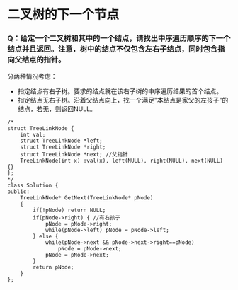 # 二叉树的下一个节点

### Q：给定一个二叉树和其中的一个结点，请找出中序遍历顺序的下一个结点并且返回。注意，树中的结点不仅包含左右子结点，同时包含指向父结点的指针。

分两种情况考虑：
- 指定结点有右子树。要求的结点就在该右子树的中序遍历结果的首个结点。
- 指定结点无右子树。沿着父结点向上，找一个满足"本结点是家父的左孩子"的结点，若无，则返回NULL。

```
/*
struct TreeLinkNode {
    int val;
    struct TreeLinkNode *left;
    struct TreeLinkNode *right;
    struct TreeLinkNode *next; //父指针
    TreeLinkNode(int x) :val(x), left(NULL), right(NULL), next(NULL) {}
};
*/
class Solution {
public:
    TreeLinkNode* GetNext(TreeLinkNode* pNode)
    {
        if(!pNode) return NULL;
        if(pNode->right) { //有右孩子
            pNode = pNode->right;
            while(pNode->left) pNode = pNode->left;
        } else {
            while(pNode->next && pNode->next->right==pNode) 
                pNode = pNode->next;
            pNode = pNode->next;
        }
        return pNode;
    }
};
```